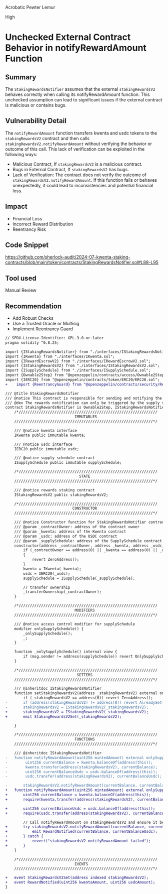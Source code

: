 Acrobatic Pewter Lemur

High

# Unchecked External Contract Behavior in notifyRewardAmount Function

## Summary
The `StakingRewardsNotifier` assumes that the external `stakingRewardsV2` behaves correctly when calling its notifyRewardAmount function. This unchecked assumption can lead to significant issues if the external contract is malicious or contains bugs.

## Vulnerability Detail
The `notifyRewardAmount` function transfers kwenta and usdc tokens to the `stakingRewardsV2` contract and then calls `stakingRewardsV2.notifyRewardAmount` without verifying the behavior or outcome of this call. This lack of verification can be exploited in the following ways:
- Malicious Contract, If `stakingRewardsV2` is a malicious contract.
- Bugs in External Contract, If `stakingRewardsV2` has bugs.
- Lack of Verification: The contract does not verify the outcome of `stakingRewardsV2.notifyRewardAmount`. If this function fails or behaves unexpectedly, it could lead to inconsistencies and potential financial loss.

## Impact
- Financial Loss
- Incorrect Reward Distribution
- Reentrancy Risk

## Code Snippet
https://github.com/sherlock-audit/2024-07-kwenta-staking-contracts/blob/main/token/contracts/StakingRewardsNotifier.sol#L88-L95

## Tool used

Manual Review

## Recommendation
- Add Robust Checks
- Use a Trusted Oracle or Multisig
- Implement Reentrancy Guard
```diff
// SPDX-License-Identifier: GPL-3.0-or-later
pragma solidity ^0.8.25;

import {IStakingRewardsNotifier} from "./interfaces/IStakingRewardsNotifier.sol";
import {IKwenta} from "./interfaces/IKwenta.sol";
import {IRewardEscrowV2} from "./interfaces/IRewardEscrowV2.sol";
import {IStakingRewardsV2} from "./interfaces/IStakingRewardsV2.sol";
import {ISupplySchedule} from "./interfaces/ISupplySchedule.sol";
import {Ownable2Step} from "@openzeppelin/contracts/access/Ownable2Step.sol";
import {IERC20} from "@openzeppelin/contracts/token/ERC20/ERC20.sol";
+    import {ReentrancyGuard} from "@openzeppelin/contracts/security/ReentrancyGuard.sol";

/// @title StakingRewardsNotifier
/// @notice This contract is responsible for sending and notifying the staking rewards contract about the reward amounts.
/// @dev The rewards notification can only be triggered by the supply schedule contract, which is called weekly.
contract StakingRewardsNotifier is Ownable2Step, IStakingRewardsNotifier {
    /*//////////////////////////////////////////////////////////////
                               IMMUTABLES
    //////////////////////////////////////////////////////////////*/

    /// @notice kwenta interface
    IKwenta public immutable kwenta;

    /// @notice usdc interface
    IERC20 public immutable usdc;

    /// @notice supply schedule contract
    ISupplySchedule public immutable supplySchedule;

    /*//////////////////////////////////////////////////////////////
                                 STATE
    //////////////////////////////////////////////////////////////*/

    /// @notice rewards staking contract
    IStakingRewardsV2 public stakingRewardsV2;

    /*//////////////////////////////////////////////////////////////
                              CONSTRUCTOR
    //////////////////////////////////////////////////////////////*/

    /// @notice Constructor function for StakingRewardsNotifier contract
    /// @param _contractOwner: address of the contract owner
    /// @param _kwenta: address of the Kwenta contract
    /// @param _usdc: address of the USDC contract
    /// @param _supplySchedule: address of the SupplySchedule contract
    constructor(address _contractOwner, address _kwenta, address _usdc, address _supplySchedule) {
        if (_contractOwner == address(0) || _kwenta == address(0) || _usdc == address(0) || _supplySchedule == address(0))
        {
            revert ZeroAddress();
        }
        kwenta = IKwenta(_kwenta);
        usdc = IERC20(_usdc);
        supplySchedule = ISupplySchedule(_supplySchedule);

        // transfer ownership
        _transferOwnership(_contractOwner);
    }

    /*//////////////////////////////////////////////////////////////
                               MODIFIERS
    //////////////////////////////////////////////////////////////*/

    /// @notice access control modifier for supplySchedule
    modifier onlySupplySchedule() {
        _onlySupplySchedule();
        _;
    }

    function _onlySupplySchedule() internal view {
        if (msg.sender != address(supplySchedule)) revert OnlySupplySchedule();
    }

    /*//////////////////////////////////////////////////////////////
                                SETTERS
    //////////////////////////////////////////////////////////////*/

    /// @inheritdoc IStakingRewardsNotifier
    function setStakingRewardsV2(address _stakingRewardsV2) external onlyOwner {
        if (_stakingRewardsV2 == address(0)) revert ZeroAddress();
-       if (address(stakingRewardsV2) != address(0)) revert AlreadySet();
-       stakingRewardsV2 = IStakingRewardsV2(_stakingRewardsV2);
+       stakingRewardsV2 = IStakingRewardsV2(_stakingRewardsV2);
+       emit StakingRewardsV2Set(_stakingRewardsV2);

    }

    /*//////////////////////////////////////////////////////////////
                               FUNCTIONS
    //////////////////////////////////////////////////////////////*/

    /// @inheritdoc IStakingRewardsNotifier
-   function notifyRewardAmount(uint256 mintedAmount) external onlySupplySchedule {
-        uint256 currentBalance = kwenta.balanceOf(address(this));
-        kwenta.transfer(address(stakingRewardsV2), currentBalance);
-        uint256 currentBalanceUsdc = usdc.balanceOf(address(this));
-        usdc.transfer(address(stakingRewardsV2), currentBalanceUsdc);

-       stakingRewardsV2.notifyRewardAmount(currentBalance, currentBalanceUsdc);
+   function notifyRewardAmount(uint256 mintedAmount) external onlySupplySchedule nonReentrant {
+       uint256 currentBalance = kwenta.balanceOf(address(this));
+       require(kwenta.transfer(address(stakingRewardsV2), currentBalance), "Kwenta transfer failed");

+       uint256 currentBalanceUsdc = usdc.balanceOf(address(this));
+       require(usdc.transfer(address(stakingRewardsV2), currentBalanceUsdc), "USDC transfer failed");

        // Call notifyRewardAmount on stakingRewardsV2 and ensure it behaves correctly
+       try stakingRewardsV2.notifyRewardAmount(currentBalance, currentBalanceUsdc) {
+           emit RewardNotified(currentBalance, currentBalanceUsdc);
+       } catch {
+           revert("stakingRewardsV2 notifyRewardAmount failed");
+       }
    }

    /*//////////////////////////////////////////////////////////////
                               EVENTS
    //////////////////////////////////////////////////////////////*/

+   event StakingRewardsV2Set(address indexed stakingRewardsV2);
+   event RewardNotified(uint256 kwentaAmount, uint256 usdcAmount);
}
```
